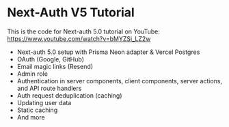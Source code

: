 # Next-Auth V5 Tutorial

This is the code for Next-auth 5.0 tutorial on YouTube: https://www.youtube.com/watch?v=bMYZSi_LZ2w

- Next-auth 5.0 setup with Prisma Neon adapter & Vercel Postgres
- OAuth (Google, GitHub)
- Email magic links (Resend)
- Admin role
- Authentication in server components, client components, server actions, and API route handlers
- Auth request deduplication (caching)
- Updating user data
- Static caching
- And more


